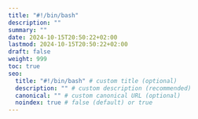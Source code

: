 ```yaml
---
title: "#!/bin/bash"
description: ""
summary: ""
date: 2024-10-15T20:50:22+02:00
lastmod: 2024-10-15T20:50:22+02:00
draft: false
weight: 999
toc: true
seo:
  title: "#!/bin/bash" # custom title (optional)
  description: "" # custom description (recommended)
  canonical: "" # custom canonical URL (optional)
  noindex: true # false (default) or true
---
```

